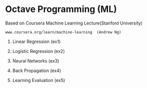 # Octave Programming (ML)

Based on Coursera Machine Learning Lecture(Stanford University) 

    www.coursera.org/learn/machine-learning  (Andrew Ng) 

1. Linear Regression (ex1)

2. Logistic Regression (ex2)

3. Neural Networks (ex3)

4. Back Propagation (ex4)

5. Learning Evaluation (ex5)